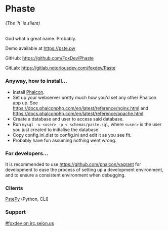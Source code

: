 Phaste
======
###### (The 'h' is silent)

God what a great name. Probably.

Demo available at https://pste.pw

GitHub: https://github.com/FoxDev/Phaste

GitLab: https://gitlab.notoriousdev.com/foxdev/Paste

### Anyway, how to install...

* Install [Phalcon](https://phalconphp.com/en/).
* Set up your webserver pretty much how you'd set any other Phalcon app up. See https://docs.phalconphp.com/en/latest/reference/nginx.html and https://docs.phalconphp.com/en/latest/reference/apache.html.
* Create a database and user to access said database.
* Run `mysql -u <user> -p < schemas/paste.sql`, where `<user>` is the user you just created to initialise the database.
* Copy config.ini.dist to config.ini and edit it as you see fit.
* Probably have fun assuming nothing went wrong.

### For developers...

It is recommended to use https://github.com/phalcon/vagrant for development to ease the process of setting up a development environment, and to ensure a consistent environment when debugging.

### Clients

[PstePy](https://github.com/FoxDev/PstePy) (Python, CLI)

### Support

[#foxdev on irc.seion.us](https://kiwiirc.com/client/fox.seion.us/foxdev)
